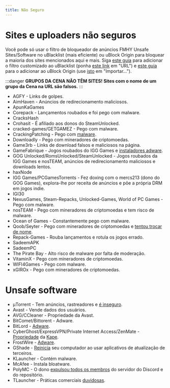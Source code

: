 ```yaml
---
title: Não Seguro
---
```


# Sites e uploaders não seguros

Você pode só usar o filtro de bloqueador de anúncios FMHY Unsafe Sites/Software no uBlacklist (mais eficiente) ou uBlock Origin para bloquear a maioria dos sites mencionados aqui e mais. Siga [este guia](https://iorate.github.io/ublacklist/docs/advanced-features#subscription) para adicionar o filtro customizado ao uBlacklist (ponha [este link](https://raw.githubusercontent.com/privateersclub/wiki/master/unsafe_uBlacklist.txt) em "URL") e [este guia](https://github.com/yokoffing/filterlists?tab=readme-ov-file#how-to-add-custom-filters) para o adicionar ao uBlock Origin (use [isto](https://raw.githubusercontent.com/privateersclub/wiki/master/unsafe_uBlock.txt) em "Importar…").

:::danger
**GRUPOS DA CENA NÃO TÊM SITES! Sites com o nome de um grupo da Cena na URL são falsos.**
:::

- AGFY - Links de golpes.
- AimHaven - Anúncios de redirecionamento maliciosos.
- ApunKaGames
- Corepack - Lançamentos roubados e foi pego com malware.
- CracksHash
- Crohasit - É afiliado aos donos do SteamUnlocked.
- cracked-games/GETGAMEZ - Pego com malware.
- CrackingPatching - Pego com [malware](https://www.reddit.com/qy6z3c).
- Downloadly - Pego com mineradores de criptomoedas.
- Game3rb - Links de download falsos e maliciosos na página.
- GameFabrique - Jogos roubados do IGG Games e [instaladores adware](https://www.reddit.com/r/FREEMEDIAHECKYEAH/comments/10bh0h9/unsafe_sites_software_thread/jhi7u0h).
- GOG Unlocked/RomsUnlocked/SteamUnlocked - Jogos roubados da IGG Games e nosTEAM, anúncios de redirecionamento maliciosos e downloads lentos.
- haxNode
- IGG Games/PCGamesTorrents - Fez doxing com o mercs213 (dono do GOG Games), explora-lhe por receita de anúncios e põe a própria DRM em jogos indie.
- IGI30
- NexusGames, Steam-Repacks, Unlocked-Games, World of PC Games - Pego com malware.
- nosTEAM - Pego com mineradores de criptomoedas e tem risco de malware.
- Ocean of Games - Constantemente pego com malware.
- Qoob/Seyter - Pego com mineradores de criptomoedas e [tentou trocar de nome](https://reddit.com/r/FREEMEDIAHECKYEAH/comments/10bh0h9/unsafe_sites_software_thread/j4d2dld).
- Repack-Games - Rouba lançamentos e rotula os jogos errado.
- SadeemAPK
- SadeemPC
- The Pirate Bay - Alto risco de malware por falta de moderação.
- VitaminX - Pego com mineradores de criptomoedas.
- WIFI4Games - Pego com malware.
- xGIROx - Pego com mineradores de criptomoedas.

# Unsafe software

- μTorrent - Tem anúncios, rastreadores e [é inseguro](https://www.theverge.com/2015/3/6/8161251/utorrents-secret-bitcoin-miner-adware-malware).
- Avast - Vende dados dos usuários.
- AVG/CCleaner - Propriedade da Avast.
- BitComet/Bittorent - Adware.
- BitLord - [Adware](https://www.virustotal.com/gui/file/3ad1aed8bd704152157ac92afed1c51e60f205fbdce1365bad8eb9b3a69544d0).
- CyberGhost/ExpressVPN/Private Internet Access/ZenMate - [Propriedade](https://rentry.co/i8dwr) da [Kape](https://www.reddit.com/q3lepv).
- FrostWire - [Adware](https://www.virustotal.com/gui/file/f20d66b647f15a5cd5f590b3065a1ef2bcd9dad307478437766640f16d416bbf/detection).
- GShade - [Reinicia](https://www.reddit.com/r/FREEMEDIAHECKYEAH/comments/10bh0h9/unsafe_sites_software_thread/j7vx9vt) seu computador ao usar aplicativos de atualização de terceiros.
- KLauncher - Contém malware.
- McAfee - Instala bloatware.
- PolyMC - O dono [expulsou todos os membros](https://www.reddit.com/y6lt6s) do servidor do Discord e do repositório.
- TLauncher - Práticas comerciais [duvidosas](https://www.reddit.com/zmzzrt).
